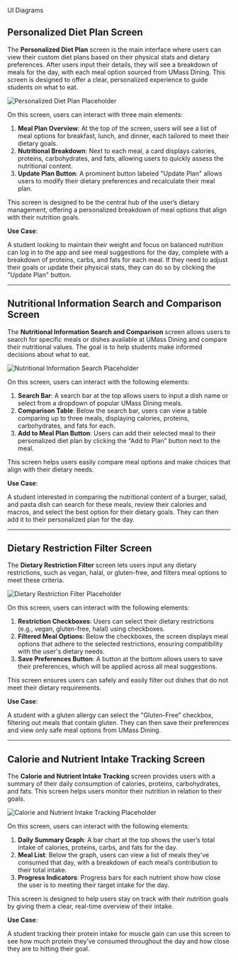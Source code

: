  UI Diagrams

## Personalized Diet Plan Screen

The **Personalized Diet Plan** screen is the main interface where users can view their custom diet plans based on their physical stats and dietary preferences. After users input their details, they will see a breakdown of meals for the day, with each meal option sourced from UMass Dining. This screen is designed to offer a clear, personalized experience to guide students on what to eat.

![Personalized Diet Plan Placeholder](https://via.placeholder.com/400x300.png?text=Personalized+Diet+Plan+UI)

On this screen, users can interact with three main elements:

1. **Meal Plan Overview**: At the top of the screen, users will see a list of meal options for breakfast, lunch, and dinner, each tailored to meet their dietary goals.
2. **Nutritional Breakdown**: Next to each meal, a card displays calories, proteins, carbohydrates, and fats, allowing users to quickly assess the nutritional content.
3. **Update Plan Button**: A prominent button labeled "Update Plan" allows users to modify their dietary preferences and recalculate their meal plan.

This screen is designed to be the central hub of the user’s dietary management, offering a personalized breakdown of meal options that align with their nutrition goals.

**Use Case**:

A student looking to maintain their weight and focus on balanced nutrition can log in to the app and see meal suggestions for the day, complete with a breakdown of proteins, carbs, and fats for each meal. If they need to adjust their goals or update their physical stats, they can do so by clicking the "Update Plan" button.

---

## Nutritional Information Search and Comparison Screen

The **Nutritional Information Search and Comparison** screen allows users to search for specific meals or dishes available at UMass Dining and compare their nutritional values. The goal is to help students make informed decisions about what to eat.

![Nutritional Information Search Placeholder](https://via.placeholder.com/400x300.png?text=Nutritional+Search+UI)

On this screen, users can interact with the following elements:

1. **Search Bar**: A search bar at the top allows users to input a dish name or select from a dropdown of popular UMass Dining meals.
2. **Comparison Table**: Below the search bar, users can view a table comparing up to three meals, displaying calories, proteins, carbohydrates, and fats for each.
3. **Add to Meal Plan Button**: Users can add their selected meal to their personalized diet plan by clicking the “Add to Plan” button next to the meal.

This screen helps users easily compare meal options and make choices that align with their dietary needs.

**Use Case**:

A student interested in comparing the nutritional content of a burger, salad, and pasta dish can search for these meals, review their calories and macros, and select the best option for their dietary goals. They can then add it to their personalized plan for the day.

---

## Dietary Restriction Filter Screen

The **Dietary Restriction Filter** screen lets users input any dietary restrictions, such as vegan, halal, or gluten-free, and filters meal options to meet these criteria.

![Dietary Restriction Filter Placeholder](https://via.placeholder.com/400x300.png?text=Dietary+Restriction+Filter+UI)

On this screen, users can interact with the following elements:

1. **Restriction Checkboxes**: Users can select their dietary restrictions (e.g., vegan, gluten-free, halal) using checkboxes.
2. **Filtered Meal Options**: Below the checkboxes, the screen displays meal options that adhere to the selected restrictions, ensuring compatibility with the user's dietary needs.
3. **Save Preferences Button**: A button at the bottom allows users to save their preferences, which will be applied across all meal suggestions.

This screen ensures users can safely and easily filter out dishes that do not meet their dietary requirements.

**Use Case**:

A student with a gluten allergy can select the "Gluten-Free" checkbox, filtering out meals that contain gluten. They can then save their preferences and view only safe meal options from UMass Dining.

---

## Calorie and Nutrient Intake Tracking Screen

The **Calorie and Nutrient Intake Tracking** screen provides users with a summary of their daily consumption of calories, proteins, carbohydrates, and fats. This screen helps users monitor their nutrition in relation to their goals.

![Calorie and Nutrient Intake Tracking Placeholder](https://via.placeholder.com/400x300.png?text=Calorie+Tracking+UI)

On this screen, users can interact with the following elements:

1. **Daily Summary Graph**: A bar chart at the top shows the user’s total intake of calories, proteins, carbs, and fats for the day.
2. **Meal List**: Below the graph, users can view a list of meals they’ve consumed that day, with a breakdown of each meal’s contribution to their total intake.
3. **Progress Indicators**: Progress bars for each nutrient show how close the user is to meeting their target intake for the day.

This screen is designed to help users stay on track with their nutrition goals by giving them a clear, real-time overview of their intake.

**Use Case**:

A student tracking their protein intake for muscle gain can use this screen to see how much protein they’ve consumed throughout the day and how close they are to hitting their goal.
